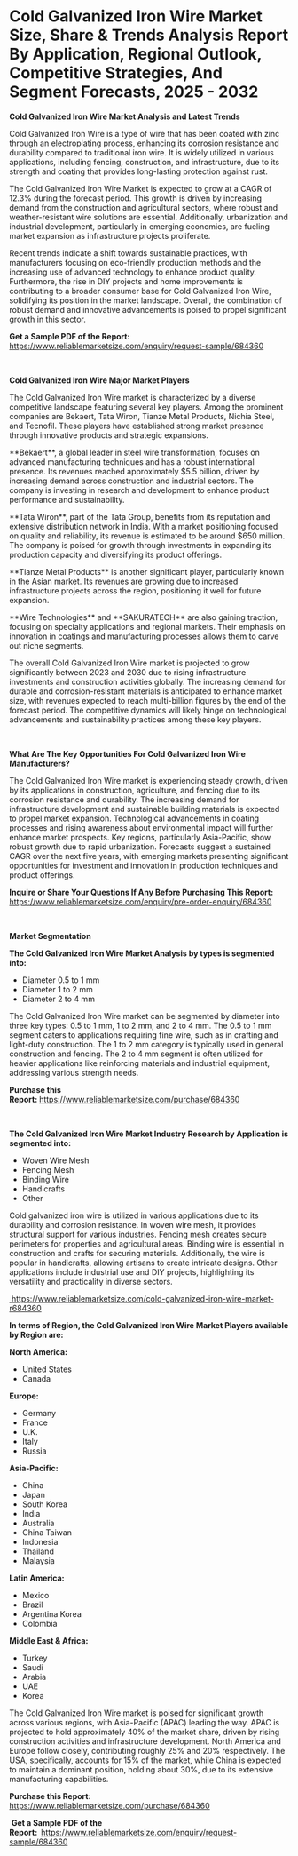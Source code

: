 <p><h1>Cold Galvanized Iron Wire Market Size, Share & Trends Analysis Report By Application, Regional Outlook, Competitive Strategies, And Segment Forecasts, 2025 - 2032</h1></p><p><strong>Cold Galvanized Iron Wire Market Analysis and Latest Trends</strong></p>
<p><p>Cold Galvanized Iron Wire is a type of wire that has been coated with zinc through an electroplating process, enhancing its corrosion resistance and durability compared to traditional iron wire. It is widely utilized in various applications, including fencing, construction, and infrastructure, due to its strength and coating that provides long-lasting protection against rust.</p><p>The Cold Galvanized Iron Wire Market is expected to grow at a CAGR of 12.3% during the forecast period. This growth is driven by increasing demand from the construction and agricultural sectors, where robust and weather-resistant wire solutions are essential. Additionally, urbanization and industrial development, particularly in emerging economies, are fueling market expansion as infrastructure projects proliferate.</p><p>Recent trends indicate a shift towards sustainable practices, with manufacturers focusing on eco-friendly production methods and the increasing use of advanced technology to enhance product quality. Furthermore, the rise in DIY projects and home improvements is contributing to a broader consumer base for Cold Galvanized Iron Wire, solidifying its position in the market landscape. Overall, the combination of robust demand and innovative advancements is poised to propel significant growth in this sector.</p></p>
<p><strong>Get a Sample PDF of the Report:&nbsp;</strong> <a href="https://www.reliablemarketsize.com/enquiry/request-sample/684360?utm_campaign=3014&utm_medium=2&utm_source=Github&utm_content=ia&utm_term=19042025&utm_id=cold-galvanized-iron-wire">https://www.reliablemarketsize.com/enquiry/request-sample/684360</a></p>
<p>&nbsp;</p>
<p><strong>Cold Galvanized Iron Wire Major Market Players</strong></p>
<p><p>The Cold Galvanized Iron Wire market is characterized by a diverse competitive landscape featuring several key players. Among the prominent companies are Bekaert, Tata Wiron, Tianze Metal Products, Nichia Steel, and Tecnofil. These players have established strong market presence through innovative products and strategic expansions.</p><p>**Bekaert**, a global leader in steel wire transformation, focuses on advanced manufacturing techniques and has a robust international presence. Its revenues reached approximately $5.5 billion, driven by increasing demand across construction and industrial sectors. The company is investing in research and development to enhance product performance and sustainability.</p><p>**Tata Wiron**, part of the Tata Group, benefits from its reputation and extensive distribution network in India. With a market positioning focused on quality and reliability, its revenue is estimated to be around $650 million. The company is poised for growth through investments in expanding its production capacity and diversifying its product offerings.</p><p>**Tianze Metal Products** is another significant player, particularly known in the Asian market. Its revenues are growing due to increased infrastructure projects across the region, positioning it well for future expansion.</p><p>**Wire Technologies** and **SAKURATECH** are also gaining traction, focusing on specialty applications and regional markets. Their emphasis on innovation in coatings and manufacturing processes allows them to carve out niche segments.</p><p>The overall Cold Galvanized Iron Wire market is projected to grow significantly between 2023 and 2030 due to rising infrastructure investments and construction activities globally. The increasing demand for durable and corrosion-resistant materials is anticipated to enhance market size, with revenues expected to reach multi-billion figures by the end of the forecast period. The competitive dynamics will likely hinge on technological advancements and sustainability practices among these key players.</p></p>
<p>&nbsp;</p>
<p><strong>What Are The Key Opportunities For Cold Galvanized Iron Wire Manufacturers?</strong></p>
<p><p>The Cold Galvanized Iron Wire market is experiencing steady growth, driven by its applications in construction, agriculture, and fencing due to its corrosion resistance and durability. The increasing demand for infrastructure development and sustainable building materials is expected to propel market expansion. Technological advancements in coating processes and rising awareness about environmental impact will further enhance market prospects. Key regions, particularly Asia-Pacific, show robust growth due to rapid urbanization. Forecasts suggest a sustained CAGR over the next five years, with emerging markets presenting significant opportunities for investment and innovation in production techniques and product offerings.</p></p>
<p><strong>Inquire or Share Your Questions If Any Before Purchasing This Report:</strong> <a href="https://www.reliablemarketsize.com/enquiry/pre-order-enquiry/684360?utm_campaign=3014&utm_medium=2&utm_source=Github&utm_content=ia&utm_term=19042025&utm_id=cold-galvanized-iron-wire">https://www.reliablemarketsize.com/enquiry/pre-order-enquiry/684360</a></p>
<p>&nbsp;</p>
<p><strong>Market Segmentation</strong></p>
<p><strong>The Cold Galvanized Iron Wire Market Analysis by types is segmented into:</strong></p>
<p><ul><li>Diameter 0.5 to 1 mm</li><li>Diameter 1 to 2 mm</li><li>Diameter 2 to 4 mm</li></ul></p>
<p><p>The Cold Galvanized Iron Wire market can be segmented by diameter into three key types: 0.5 to 1 mm, 1 to 2 mm, and 2 to 4 mm. The 0.5 to 1 mm segment caters to applications requiring fine wire, such as in crafting and light-duty construction. The 1 to 2 mm category is typically used in general construction and fencing. The 2 to 4 mm segment is often utilized for heavier applications like reinforcing materials and industrial equipment, addressing various strength needs.</p></p>
<p><strong>Purchase this Report:&nbsp;</strong><a href="https://www.reliablemarketsize.com/purchase/684360?utm_campaign=3014&utm_medium=2&utm_source=Github&utm_content=ia&utm_term=19042025&utm_id=cold-galvanized-iron-wire">https://www.reliablemarketsize.com/purchase/684360</a></p>
<p>&nbsp;</p>
<p><strong>The Cold Galvanized Iron Wire Market Industry Research by Application is segmented into:</strong></p>
<p><ul><li>Woven Wire Mesh</li><li>Fencing Mesh</li><li>Binding Wire</li><li>Handicrafts</li><li>Other</li></ul></p>
<p><p>Cold galvanized iron wire is utilized in various applications due to its durability and corrosion resistance. In woven wire mesh, it provides structural support for various industries. Fencing mesh creates secure perimeters for properties and agricultural areas. Binding wire is essential in construction and crafts for securing materials. Additionally, the wire is popular in handicrafts, allowing artisans to create intricate designs. Other applications include industrial use and DIY projects, highlighting its versatility and practicality in diverse sectors.</p></p>
<p><a href="https://www.reliablemarketsize.com/cold-galvanized-iron-wire-market-r684360?utm_campaign=3014&utm_medium=2&utm_source=Github&utm_content=ia&utm_term=19042025&utm_id=cold-galvanized-iron-wire">&nbsp;https://www.reliablemarketsize.com/cold-galvanized-iron-wire-market-r684360</a></p>
<p><strong>In terms of Region, the Cold Galvanized Iron Wire Market Players available by Region are:</strong></p>
<p>
    <p> <strong> North America: </strong>
        <ul>
            <li>United States</li>
            <li>Canada</li>
        </ul>
        </p> 
    <p> <strong> Europe: </strong>
        <ul>
            <li>Germany</li>
            <li>France</li>
            <li>U.K.</li>
            <li>Italy</li>
            <li>Russia</li>
        </ul>
        </p> 
    <p> <strong> Asia-Pacific: </strong>
        <ul>
            <li>China</li>
            <li>Japan</li>
            <li>South Korea</li>
            <li>India</li>
            <li>Australia</li>
            <li>China Taiwan</li>
            <li>Indonesia</li>
            <li>Thailand</li>
            <li>Malaysia</li>
        </ul>
        </p> 
    <p> <strong> Latin America: </strong>
        <ul>
            <li>Mexico</li>
            <li>Brazil</li>
            <li>Argentina Korea</li>
            <li>Colombia</li>
        </ul>
        </p> 
    <p> <strong> Middle East & Africa: </strong>
        <ul>
            <li>Turkey</li>
            <li>Saudi</li>
            <li>Arabia</li>
            <li>UAE</li>
            <li>Korea</li>
        </ul>
    </p>
    </p>
<p><p>The Cold Galvanized Iron Wire market is poised for significant growth across various regions, with Asia-Pacific (APAC) leading the way. APAC is projected to hold approximately 40% of the market share, driven by rising construction activities and infrastructure development. North America and Europe follow closely, contributing roughly 25% and 20% respectively. The USA, specifically, accounts for 15% of the market, while China is expected to maintain a dominant position, holding about 30%, due to its extensive manufacturing capabilities.</p></p>
<p><strong>Purchase this Report: </strong><a href="https://www.reliablemarketsize.com/purchase/684360?utm_campaign=3014&utm_medium=2&utm_source=Github&utm_content=ia&utm_term=19042025&utm_id=cold-galvanized-iron-wire">https://www.reliablemarketsize.com/purchase/684360</a></p>
<p>&nbsp;<strong>Get a Sample PDF of the Report:&nbsp;&nbsp;</strong><a href="https://www.reliablemarketsize.com/enquiry/request-sample/684360?utm_campaign=3014&utm_medium=2&utm_source=Github&utm_content=ia&utm_term=19042025&utm_id=cold-galvanized-iron-wire">https://www.reliablemarketsize.com/enquiry/request-sample/684360</a></p>
<p><strong></strong></p>
<p><p></p><p></p><p></p></p>